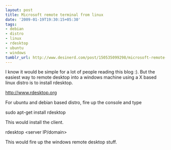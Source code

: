 ```yaml
---
layout: post
title: Microsoft remote terminal from linux
date: '2009-01-19T19:30:15+05:30'
tags:
- debian
- distro
- linux
- rdesktop
- ubuntu
- windows
tumblr_url: http://www.desinerd.com/post/150535099298/microsoft-remote-terminal-from-linux
---
```

I know it would be simple for a lot of people reading this blog :). But the easiest way to remote desktop into a windows machine using a X based linux distro is to install rdesktop.

http://www.rdesktop.org

For ubuntu and debian based distro, fire up the console and type

sudo apt-get install rdesktop

This would install the client.

rdesktop <server IP/domain> 

This would fire up the windows remote desktop stuff.
